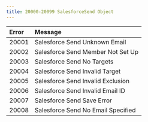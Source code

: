 ```yaml
---
title: 20000-20099 SalesforceSend Object
---
```

<table class="table table-hover">
<thead align="left">
<tr>
<th>Error</th>
<th>Message</th>
</tr>
</thead>
<tbody>
<tr>
<td>20001</td>
<td>Salesforce Send Unknown Email</td>
</tr>
<tr>
<td>20002</td>
<td>Salesforce Send Member Not Set Up</td>
</tr>
<tr>
<td>20003</td>
<td>Salesforce Send No Targets</td>
</tr>
<tr>
<td>20004</td>
<td>Salesforce Send Invalid Target</td>
</tr>
<tr>
<td>20005</td>
<td>Salesforce Send Invalid Exclusion</td>
</tr>
<tr>
<td>20006</td>
<td>Salesforce Send Invalid Email ID</td>
</tr>
<tr>
<td>20007</td>
<td>Salesforce Send Save Error</td>
</tr>
<tr>
<td>20008</td>
<td>Salesforce Send No Email Specified</td>
</tr>
</tbody>
</table>
